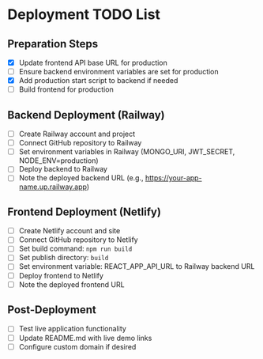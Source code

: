 # Deployment TODO List

## Preparation Steps
- [x] Update frontend API base URL for production
- [ ] Ensure backend environment variables are set for production
- [x] Add production start script to backend if needed
- [ ] Build frontend for production

## Backend Deployment (Railway)
- [ ] Create Railway account and project
- [ ] Connect GitHub repository to Railway
- [ ] Set environment variables in Railway (MONGO_URI, JWT_SECRET, NODE_ENV=production)
- [ ] Deploy backend to Railway
- [ ] Note the deployed backend URL (e.g., https://your-app-name.up.railway.app)

## Frontend Deployment (Netlify)
- [ ] Create Netlify account and site
- [ ] Connect GitHub repository to Netlify
- [ ] Set build command: `npm run build`
- [ ] Set publish directory: `build`
- [ ] Set environment variable: REACT_APP_API_URL to Railway backend URL
- [ ] Deploy frontend to Netlify
- [ ] Note the deployed frontend URL

## Post-Deployment
- [ ] Test live application functionality
- [ ] Update README.md with live demo links
- [ ] Configure custom domain if desired
